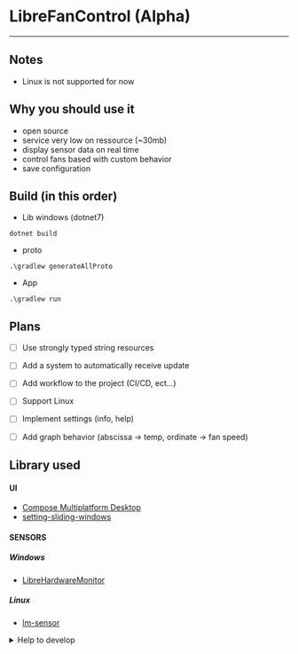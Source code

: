 # LibreFanControl (Alpha)




------

## Notes
- Linux is not supported for now

## Why you should use it
- open source
- service very low on ressource (~30mb)
- display sensor data on real time
- control fans based with custom behavior
- save configuration



## Build (in this order)
- Lib windows (dotnet7)
```
dotnet build
```
- proto
```
.\gradlew generateAllProto
```
- App
```
.\gradlew run 
```

## Plans

- [ ] Use strongly typed string resources
- [ ] Add a system to automatically receive update
- [ ] Add workflow to the project (CI/CD, ect...)
- [ ] Support Linux
- [ ] Implement settings (info, help)
- [ ] Add graph behavior (abscissa -> temp, ordinate -> fan speed)


## Library used

#### UI
- [Compose Multiplatform Desktop](https://www.jetbrains.com/lp/compose-mpp/)
- [setting-sliding-windows](https://github.com/wiiznokes/setting-sliding-windows)
#### SENSORS
##### Windows
- [LibreHardwareMonitor](https://github.com/LibreHardwareMonitor/LibreHardwareMonitor)
##### Linux
- [lm-sensor](https://github.com/lm-sensors/lm-sensors)

  
<details>
<summary>Help to develop</summary>
<br/>
  
> LibreHardwareMonitor [implementation](https://github.com/lich426/FanCtrl) in C#

> Github of [compose-desktop](https://github.com/JetBrains/compose-jb)

</details>


